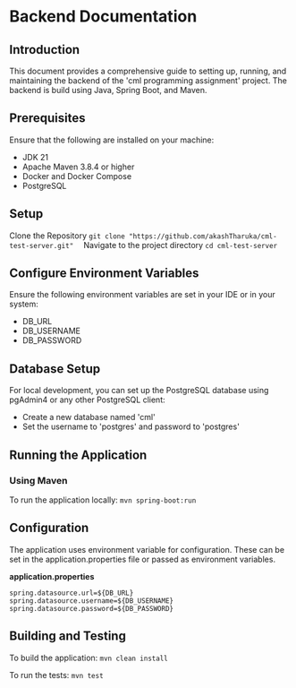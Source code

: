 # Backend Documentation

## Introduction
This document provides a comprehensive guide to setting up, running, and maintaining the backend of the 'cml programming assignment' project. The backend is build using Java, Spring Boot, and  Maven.

## Prerequisites
Ensure that the following are installed on your machine:
- JDK 21
- Apache Maven 3.8.4 or higher
- Docker and Docker Compose
- PostgreSQL

## Setup
Clone the Repository
```git clone "https://github.com/akashTharuka/cml-test-server.git"  ```
Navigate to the project directory
```cd cml-test-server```

## Configure Environment Variables
Ensure the following environment variables are set in your IDE or in your system:
- DB_URL
- DB_USERNAME
- DB_PASSWORD

## Database Setup
For local development, you can set up the PostgreSQL database using pgAdmin4 or any other PostgreSQL client:
- Create a new database named 'cml'
- Set the username to 'postgres' and password to 'postgres'

## Running the Application

### Using Maven
To run the application locally:
```mvn spring-boot:run```

## Configuration
The application uses environment variable for configuration. These can be set in the application.properties file or passed as environment variables.

**application.properties**
```properties
spring.datasource.url=${DB_URL}
spring.datasource.username=${DB_USERNAME}
spring.datasource.password=${DB_PASSWORD}
```

## Building and Testing
To build the application:
```mvn clean install```

To run the tests:
```mvn test```

